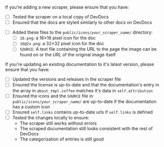 <!-- Remove the sections that don't apply to your PR. -->

<!-- Replace the `[ ]` with a `[x]` in checklists once you’ve completed each step. -->
<!-- Please create a draft PR when you haven't completed all steps yet upon creation of the PR. -->

<!-- SECTION A - Adding a new scraper -->
<!-- See https://github.com/freeCodeCamp/devdocs/blob/main/.github/CONTRIBUTING.md#contributing-new-documentations -->

If you’re adding a new scraper, please ensure that you have:

- [ ] Tested the scraper on a local copy of DevDocs
- [ ] Ensured that the docs are styled similarly to other docs on DevDocs
<!-- If the docs don’t have an icon, delete the next four items: -->
- [ ] Added these files to the <code>public/icons/*your_scraper_name*/</code> directory:
  - [ ] `16.png`: a 16×16 pixel icon for the doc
  - [ ] `16@2x.png`: a 32×32 pixel icon for the doc
  - [ ] `SOURCE`: A text file containing the URL to the page the image can be found on or the URL of the original image itself

<!-- SECTION B - Updating an existing documentation to it's latest version -->
<!-- See https://github.com/freeCodeCamp/devdocs/blob/main/.github/CONTRIBUTING.md#updating-existing-documentations -->

If you're updating an existing documentation to it's latest version, please ensure that you have:

- [ ] Updated the versions and releases in the scraper file
- [ ] Ensured the license is up-to-date and that the documentation's entry in the array in `about_tmpl.coffee` matches it's data in `self.attribution`
- [ ] Ensured the icons and the `SOURCE` file in <code>public/icons/*your_scraper_name*/</code> are up-to-date if the documentation has a custom icon
- [ ] Ensured `self.links` contains up-to-date urls if `self.links` is defined
- [ ] Tested the changes locally to ensure:
  - The scraper still works without errors
  - The scraped documentation still looks consistent with the rest of DevDocs
  - The categorization of entries is still good
